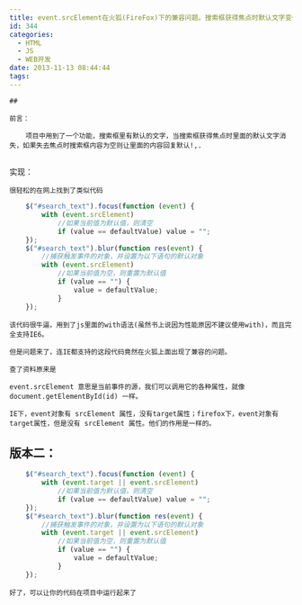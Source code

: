 ```yaml
---
title: event.srcElement在火狐(FireFox)下的兼容问题。搜索框获得焦点时默认文字变化
id: 344
categories:
  - HTML
  - JS
  - WEB开发
date: 2013-11-13 08:44:44
tags:
---
```


```
## 

前言：

	项目中用到了一个功能，搜索框里有默认的文字，当搜索框获得焦点时里面的默认文字消失，如果失去焦点时搜索框内容为空则让里面的内容回复默认!,.

```
## 

实现：

	很轻松的在网上找到了类似代码

``` js
    $("#search_text").focus(function (event) {
        with (event.srcElement)
            //如果当前值为默认值，则清空 
            if (value == defaultValue) value = "";
    });
    $("#search_text").blur(function res(event) {
        //捕获触发事件的对象，并设置为以下语句的默认对象 
        with (event.srcElement)
            //如果当前值为空，则重置为默认值 
            if (value == "") {
                value = defaultValue;
            }
    });

 ```

	该代码很牛逼，用到了js里面的with语法(虽然书上说因为性能原因不建议使用with)，而且完全支持IE6。

	但是问题来了，连IE都支持的这段代码竟然在火狐上面出现了兼容的问题。

	查了资料原来是

	event.srcElement 意思是当前事件的源，我们可以调用它的各种属性，就像 document.getElementById(id) 一样。

	IE下，event对象有 srcElement 属性，没有target属性；firefox下，event对象有 target属性，但是没有 srcElement 属性。他们的作用是一样的。

## 版本二：

``` js
    $("#search_text").focus(function (event) {
        with (event.target || event.srcElement)
            //如果当前值为默认值，则清空 
            if (value == defaultValue) value = "";
    });
    $("#search_text").blur(function res(event) {
        //捕获触发事件的对象，并设置为以下语句的默认对象 
        with (event.target || event.srcElement)
            //如果当前值为空，则重置为默认值 
            if (value == "") {
                value = defaultValue;
            }
    });

 ```
	好了，可以让你的代码在项目中运行起来了